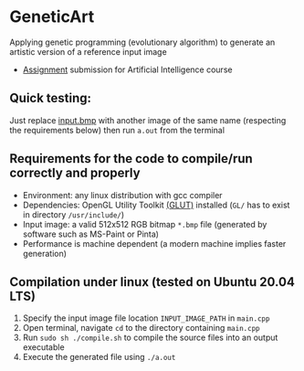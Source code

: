 # GeneticArt
Applying genetic programming (evolutionary algorithm) to generate an artistic version of a reference input image  
- [Assignment](./Task.pdf) submission for Artificial Intelligence course

## Quick testing:  
Just replace [input.bmp](./input.bmp) with another image of the same name (respecting the requirements below) then run `a.out` from the terminal  

## Requirements for the code to compile/run correctly and properly  
- Environment: any linux distribution with gcc compiler  
- Dependencies: OpenGL Utility Toolkit [(GLUT)](http://freeglut.sourceforge.net/) installed (`GL/` has to exist in directory `/usr/include/`)  
- Input image: a valid 512x512 RGB bitmap `*.bmp` file (generated by software such as MS-Paint or Pinta)  
- Performance is machine dependent (a modern machine implies faster generation)

## Compilation under linux (tested on Ubuntu 20.04 LTS)
1. Specify the input image file location `INPUT_IMAGE_PATH` in `main.cpp`
2. Open terminal, navigate `cd` to the directory containing `main.cpp`
3. Run `sudo sh ./compile.sh` to compile the source files into an output executable
4. Execute the generated file using `./a.out`
